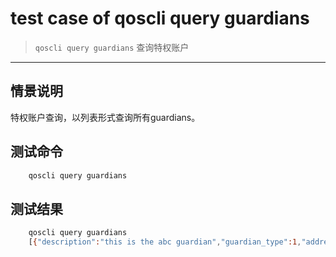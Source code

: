 # test case of qoscli query guardians

> `qoscli query guardians` 查询特权账户

---

## 情景说明

特权账户查询，以列表形式查询所有guardians。

## 测试命令

```bash
    qoscli query guardians
```

## 测试结果

```bash
    qoscli query guardians
    [{"description":"this is the abc guardian","guardian_type":1,"address":"address10xwx06gnrt3dlz7hfrx6a8wx3gyeghxm54rv7a","creator":"address1ah9uz0"},{"description":"set adas to be a guardian","guardian_type":2,"address":"address1l6juaqy9fk0dps0fn5dcg4fpy36zmryp8my4ux","creator":"address10xwx06gnrt3dlz7hfrx6a8wx3gyeghxm54rv7a"}]
```
